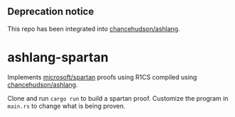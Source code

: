 ## Deprecation notice

This repo has been integrated into [chancehudson/ashlang](https://github.com/chancehudson/ashlang).

# ashlang-spartan

Implements [microsoft/spartan](https://github.com/microsoft/Spartan) proofs using R1CS compiled using [chancehudson/ashlang](https://github.com/chancehudson/ashlang).

Clone and run `cargo run` to build a spartan proof. Customize the program in `main.rs` to change what is being proven.
